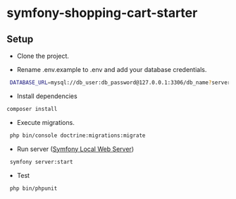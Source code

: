 # symfony-shopping-cart-starter

##  Setup
* Clone the project.

* Rename .env.example to .env and add your database credentials.
``` bash
 DATABASE_URL=mysql://db_user:db_password@127.0.0.1:3306/db_name?serverVersion=5.7
```
* Install dependencies 
``` bash
composer install
``` 

* Execute migrations.
``` bash
 php bin/console doctrine:migrations:migrate
```

* Run server ([Symfony Local Web Server](https://symfony.com/doc/current/setup/symfony_server.html))

``` bash
 symfony server:start
```
* Test
``` bash
 php bin/phpunit
```